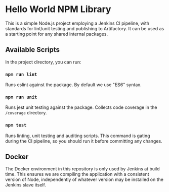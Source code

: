 # Hello World NPM Library

This is a simple Node.js project employing a Jenkins CI pipeline, with standards for lint/unit testing and publishing to Artifactory. It can be used as a starting point for any shared internal packages.

## Available Scripts

In the project directory, you can run:

### `npm run lint`

Runs eslint against the package. By default we use "ES6" syntax.

### `npm run unit`

Runs jest unit testing against the package. Collects code coverage in the `/coverage` directory.

### `npm test`

Runs linting, unit testing and auditing scripts. This command is gating during the CI pipeline, so you should run it before committing any changes.

## Docker

The Docker environment in this repository is only used by Jenkins at build time. This ensures we are compiling the application with a consistent version of Node, independently of whatever version may be installed on the Jenkins slave itself.
